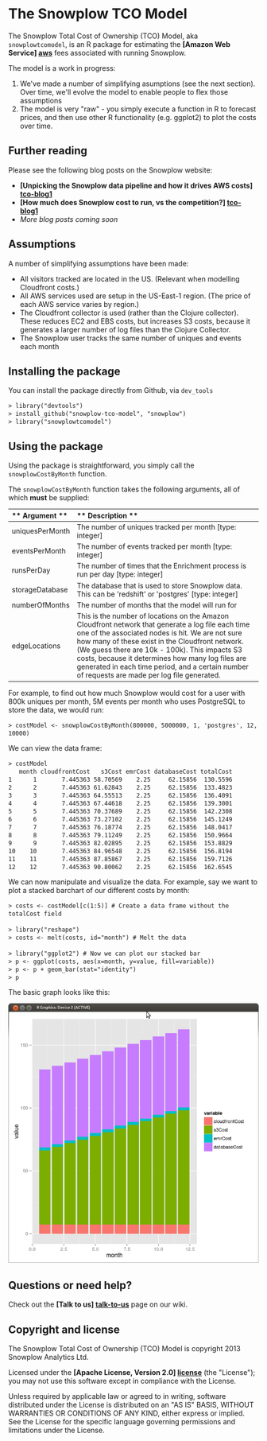 # The Snowplow TCO Model 

The Snowplow Total Cost of Ownership (TCO) Model, aka `snowplowtcomodel`, is an R package for estimating the **[Amazon Web Service] [aws]** fees associated with running Snowplow.

The model is a work in progress: 

1. We've made a number of simplifying asumptions (see the next section). Over time, we'll evolve the model to enable people to flex those assumptions
2. The model is very "raw" - you simply execute a function in R to forecast prices, and then use other R functionality (e.g. ggplot2) to plot the costs over time.

## Further reading

Please see the following blog posts on the Snowplow website:

* **[Unpicking the Snowplow data pipeline and how it drives AWS costs] [tco-blog1]**
* **[How much does Snowplow cost to run, vs the competition?] [tco-blog1]**
* _More blog posts coming soon_

## Assumptions

A number of simplifying assumptions have been made:

* All visitors tracked are located in the US. (Relevant when modelling Cloudfront costs.)
* All AWS services used are setup in the US-East-1 region. (The price of each AWS service varies by region.)
* The Cloudfront collector is used (rather than the Clojure collector). These reduces EC2 and EBS costs, but increases S3 costs, because it generates a larger number of log files than the Clojure Collector.
* The Snowplow user tracks the same number of uniques and events each month

## Installing the package

You can install the package directly from Github, via `dev_tools`

	> library("devtools")
	> install_github("snowplow-tco-model", "snowplow")
	> library("snowplowtcomodel")

## Using the package

Using the package is straightforward, you simply call the `snowplowCostByMonth` function. 

The `snowplowCostByMonth` function takes the following arguments, all of which **must** be supplied:

| ** Argument ** | ** Description ** |
|:---------------|:------------------|
| uniquesPerMonth| The number of uniques tracked per month [type: integer] |
| eventsPerMonth | The number of events tracked per month [type: integer] |
| runsPerDay     | The number of times that the Enrichment process is run per day [type: integer] |
| storageDatabase| The database that is used to store Snowplow data. This can be 'redshift' or 'postgres' [type: integer] |
| numberOfMonths | The number of months that the model will run for |
| edgeLocations  | This is the number of locations on the Amazon Cloudfront network that generate a log file each time one of the associated nodes is hit. We are not sure how many of these exist in the Cloudfront network. (We guess there are 10k - 100k). This impacts S3 costs, because it determines how many log files are generated in each time period, and a certain number of requests are made per log file generated. |

For example, to find out how much Snowplow would cost for a user with 800k uniques per month, 5M events per month who uses PostgreSQL to store the data, we would run:

	> costModel <- snowplowCostByMonth(800000, 5000000, 1, 'postgres', 12, 10000)

We can view the data frame:

	> costModel
	   month cloudfrontCost   s3Cost emrCost databaseCost totalCost
	1      1       7.445363 58.70569    2.25     62.15856  130.5596
	2      2       7.445363 61.62843    2.25     62.15856  133.4823
	3      3       7.445363 64.55513    2.25     62.15856  136.4091
	4      4       7.445363 67.44618    2.25     62.15856  139.3001
	5      5       7.445363 70.37689    2.25     62.15856  142.2308
	6      6       7.445363 73.27102    2.25     62.15856  145.1249
	7      7       7.445363 76.18774    2.25     62.15856  148.0417
	8      8       7.445363 79.11249    2.25     62.15856  150.9664
	9      9       7.445363 82.02895    2.25     62.15856  153.8829
	10    10       7.445363 84.96548    2.25     62.15856  156.8194
	11    11       7.445363 87.85867    2.25     62.15856  159.7126
	12    12       7.445363 90.80062    2.25     62.15856  162.6545


We can now manipulate and visualize the data. For example, say we want to plot a stacked barchart of our different costs by month:
	
	> costs <- costModel[c(1:5)] # Create a data frame without the totalCost field

	> library("reshape")
	> costs <- melt(costs, id="month") # Melt the data

	> library("ggplot2") # Now we can plot our stacked bar
	> p <- ggplot(costs, aes(x=month, y=value, fill=variable))
	> p <- p + geom_bar(stat="identity")
	> p

The basic graph looks like this:

![Example graph](example-visualization.png)

## Questions or need help?

Check out the **[Talk to us] [talk-to-us]** page on our wiki.

## Copyright and license

The Snowplow Total Cost of Ownership (TCO) Model is
copyright 2013 Snowplow Analytics Ltd.

Licensed under the **[Apache License, Version 2.0] [license]** (the "License");
you may not use this software except in compliance with the License.

Unless required by applicable law or agreed to in writing, software
distributed under the License is distributed on an "AS IS" BASIS,
WITHOUT WARRANTIES OR CONDITIONS OF ANY KIND, either express or implied.
See the License for the specific language governing permissions and
limitations under the License.

[aws]: http://aws.amazon.com/

[tco-blog1]: http://snowplowanalytics.com/blog/2013/07/09/understanding-how-different-parts-of-the-Snowplow-data-pipeline-drive-AWS-costs/
[tco-blog2]: http://snowplowanalytics.com/blog/2013/09/27/how-much-does-snowplow-cost-to-run/

[talk-to-us]: https://github.com/snowplow/snowplow/wiki/Talk-to-us
[license]: http://www.apache.org/licenses/LICENSE-2.0
